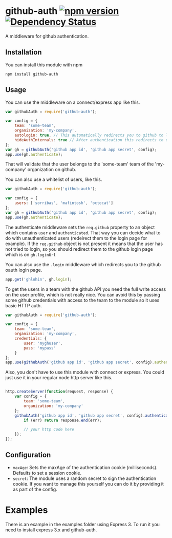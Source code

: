 # github-auth [![npm version](https://badge.fury.io/js/github-auth.svg)](https://badge.fury.io/js/github-auth) [![Dependency Status](https://david-dm.org/debitoor/github-auth.svg)](https://david-dm.org/debitoor/github-auth)

A middleware for github authentication.

## Installation

You can install this module with npm

```
npm install github-auth
```

## Usage

You can use the middleware on a connect/express app like this.

```js
var githubAuth = require('github-auth');

var config = {
	team: 'some-team',
	organization: 'my-company',
	autologin: true, // This automatically redirects you to github to login.
	hideAuthInternals: true // After authentication this redirects to original url but without query parameters 'code' and 'state'.
};
var gh = githubAuth('github app id', 'github app secret', config);
app.use(gh.authenticate);
```
That will validate that the user belongs to the 'some-team' team of the 'my-company' organization on github.

You can also use a whitelist of users, like this.
```js
var githubAuth = require('github-auth');

var config = {
	users: ['sorribas', 'mafintosh', 'octocat']
};
var gh = githubAuth('github app id', 'github app secret', config);
app.use(gh.authenticate);
```

The authenticate middleware sets the `req.github` property to an object which contains
`user` and `authenticated`. That way you can decide what to do with unauthenticated users
(redeirect them to the login page for example). If the `req.github` object is not present
it means that the user has not tried to login, so you should redirect them to the github
login page which is on `gh.loginUrl`

You can also use the `.login` middleware which redirects you to the github oauth login page.

```js
app.get('ghlohin', gh.login);
```

To get the users in a team with the github API you need the full write access on the user
profile, which is not really nice. You can avoid this by passing some github credentials 
with access to the team to the module so it uses basic HTTP auth.

```js
var githubAuth = require('github-auth');

var config = {
	team: 'some-team',
	organization: 'my-company',
	credentials: {
		user: 'myghuser',
		pass: 'mypass'
	}
};
app.use(githubAuth('github app id', 'github app secret', config).authenticate);

```

Also, you don't have to use this module with connect or express. You could just use it in your
regular node http server like this.

```js

http.createServer(function(request, response) {
	var config = {
		team: 'some-team',
		organization: 'my-company'
	};
	githubAuth('github app id', 'github app secret', config).authenticate(request, response, function(err) {
		if (err) return response.end(err);

		// your http code here
	});
});

```

## Configuration

 - `maxAge`: Sets the maxAge of the authentication cookie (milliseconds). Defaults to set a session cookie.
 - `secret`: The module uses a random secret to sign the authentication cookie. If you want to manage this yourself you can do it by providing it as part of the config.


# Examples

There is an example in the examples folder using Express 3. To run it you need to install express 3.x and 
github-auth.
